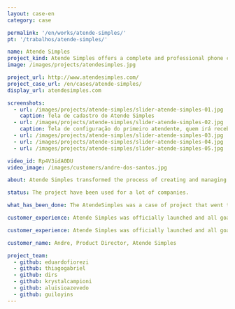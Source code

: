 ```yaml
---
layout: case-en
category: case

permalink: '/en/works/atende-simples/'
pt: '/trabalhos/atende-simples/'

name: Atende Simples
project_kind: Atende Simples offers a complete and professional phone customer support for businesses.
image: /images/projects/atendesimples.jpg

project_url: http://www.atendesimples.com/
project_case_url: /en/cases/atende-simples/
display_url: atendesimples.com

screenshots:
  - url: /images/projects/atende-simples/slider-atende-simples-01.jpg
    caption: Tela de cadastro do Atende Simples
  - url: /images/projects/atende-simples/slider-atende-simples-02.jpg
    caption: Tela de configuração do primeiro atendente, quem irá receber a chamada
  - url: /images/projects/atende-simples/slider-atende-simples-03.jpg
  - url: /images/projects/atende-simples/slider-atende-simples-04.jpg
  - url: /images/projects/atende-simples/slider-atende-simples-05.jpg

video_id: Rp4V3idA0DU
video_image: /images/customers/andre-dos-santos.jpg

about: Atende Simples transformed the process of creating and managing customer support which, in Brazil, used to take weeks, different suppliers and a lot of money, into a simple, fast and self-service task.

status: The project have been used for a lot of companies.

what_has_been_done: The AtendeSimples was a case of project that went to "Projeto Continuado" at first. It was the best solution for this client. The project have been developed by the contribution of our employees plus the great business sense of our client.

customer_experience: Atende Simples was officially launched and all goals are being met. New opportunities have been identified to help our customers improve their business, and adjustments are released weekly.

customer_experience: Atende Simples was officially launched and all goals are being met. New opportunities have been identified to help our customers improve their business, and adjustments are released weekly.

customer_name: Andre, Product Director, Atende Simples

project_team:
  - github: eduardofiorezi
  - github: thiagogabriel
  - github: dirs
  - github: krystalcampioni
  - github: aluisioazevedo
  - github: guiloyins
---
```

